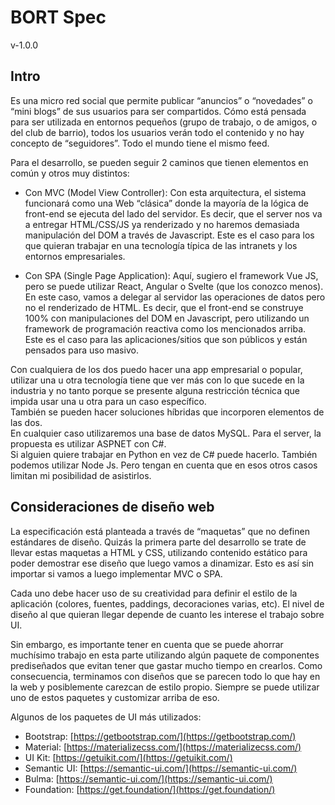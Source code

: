 # BORT Spec
v-1.0.0

## Intro
Es una micro red social que permite publicar “anuncios” o “novedades” o “mini blogs” de sus usuarios para ser compartidos. Cómo está pensada para ser utilizada en entornos pequeños (grupo de trabajo, o de amigos, o del club de barrio), todos los usuarios verán todo el contenido y no hay concepto de “seguidores”. Todo el mundo tiene el mismo feed.

Para el desarrollo, se pueden seguir 2 caminos que tienen elementos en común y otros muy distintos:

- Con MVC (Model View Controller):
Con esta arquitectura, el sistema funcionará como una Web “clásica” donde la mayoría de la lógica de front-end se ejecuta del lado del servidor. Es decir, que el server nos va a entregar HTML/CSS/JS ya renderizado y no haremos demasiada manipulación del DOM a través de Javascript. Este es el caso para los que quieran trabajar en una tecnología típica de las intranets y los entornos empresariales.

- Con SPA (Single Page Application):
Aquí, sugiero el framework Vue JS, pero se puede utilizar React, Angular o Svelte (que los conozco menos). En este caso, vamos a delegar al servidor las operaciones de datos pero no el renderizado de HTML. Es decir, que el front-end se construye 100% con manipulaciones del DOM en Javascript, pero utilizando un framework de programación reactiva como los mencionados arriba. Este es el caso para las aplicaciones/sitios que son públicos y están pensados para uso masivo.

Con cualquiera de los dos puedo hacer una app empresarial o popular, utilizar una u otra tecnología tiene que ver más con lo que sucede en la industria y no tanto porque se presente alguna restricción técnica que impida usar una u otra para un caso específico.\
También se pueden hacer soluciones híbridas que incorporen elementos de las dos.\
En cualquier caso utilizaremos una base de datos MySQL. Para el server, la propuesta es utilizar ASPNET con C#.\
Si alguien quiere trabajar en Python en vez de C# puede hacerlo. También podemos utilizar Node Js. Pero tengan en cuenta que en esos otros casos limitan mi posibilidad de asistirlos.

## Consideraciones de diseño web
La especificación está planteada a través de “maquetas” que no definen estándares de diseño. Quizás la primera parte del desarrollo se trate de llevar estas maquetas a HTML y CSS, utilizando contenido estático para poder demostrar ese diseño que luego vamos a dinamizar. Esto es así sin importar si vamos a luego implementar MVC o SPA.

Cada uno debe hacer uso de su creatividad para definir el estilo de la aplicación (colores, fuentes, paddings, decoraciones varias, etc). El nivel de diseño al que quieran llegar depende de cuanto les interese el trabajo sobre UI.

Sin embargo, es importante tener en cuenta que se puede ahorrar muchísimo trabajo en esta parte utilizando algún paquete de componentes prediseñados que evitan tener que gastar mucho tiempo en crearlos. Como consecuencia, terminamos con diseños que se parecen todo lo que hay en la web y posiblemente carezcan de estilo propio. Siempre se puede utilizar uno de estos paquetes y customizar arriba de eso.

Algunos de los paquetes de UI más utilizados:
- Bootstrap: [https://getbootstrap.com/](https://getbootstrap.com/)
- Material: [https://materializecss.com/](https://materializecss.com/)
- UI Kit: [https://getuikit.com/](https://getuikit.com/)
- Semantic UI: [https://semantic-ui.com/](https://semantic-ui.com/)
- Bulma: [https://semantic-ui.com/](https://semantic-ui.com/)
- Foundation: [https://get.foundation/](https://get.foundation/)




